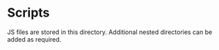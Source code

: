 # Scripts
JS files are stored in this directory. Additional nested directories can be added as required.